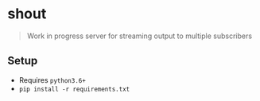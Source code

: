# shout

> Work in progress server for streaming output to multiple subscribers

## Setup

* Requires `python3.6+`
* `pip install -r requirements.txt`


